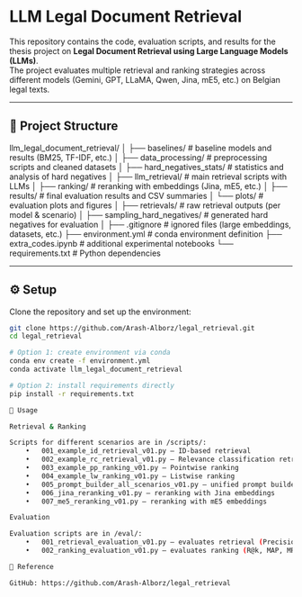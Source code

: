 # LLM Legal Document Retrieval

This repository contains the code, evaluation scripts, and results for the thesis project on **Legal Document Retrieval using Large Language Models (LLMs)**.  
The project evaluates multiple retrieval and ranking strategies across different models (Gemini, GPT, LLaMA, Qwen, Jina, mE5, etc.) on Belgian legal texts.

---

## 📂 Project Structure

llm_legal_document_retrieval/
│
├── baselines/                  # baseline models and results (BM25, TF-IDF, etc.)
│
├── data_processing/             # preprocessing scripts and cleaned datasets
│
├── hard_negatives_stats/        # statistics and analysis of hard negatives
│
├── llm_retrieval/               # main retrieval scripts with LLMs
│
├── ranking/                     # reranking with embeddings (Jina, mE5, etc.)
│
├── results/                     # final evaluation results and CSV summaries
│   └── plots/                   # evaluation plots and figures
│
├── retrievals/                  # raw retrieval outputs (per model & scenario)
│
├── sampling_hard_negatives/     # generated hard negatives for evaluation
│
├── .gitignore                   # ignored files (large embeddings, datasets, etc.)
├── environment.yml              # conda environment definition
├── extra_codes.ipynb            # additional experimental notebooks
└── requirements.txt             # Python dependencies

---

## ⚙️ Setup

Clone the repository and set up the environment:

```bash
git clone https://github.com/Arash-Alborz/legal_retrieval.git
cd legal_retrieval

# Option 1: create environment via conda
conda env create -f environment.yml
conda activate llm_legal_document_retrieval

# Option 2: install requirements directly
pip install -r requirements.txt

🚀 Usage

Retrieval & Ranking

Scripts for different scenarios are in /scripts/:
	•	001_example_id_retrieval_v01.py – ID-based retrieval
	•	002_example_rc_retrieval_v01.py – Relevance classification retrieval
	•	003_example_pp_ranking_v01.py – Pointwise ranking
	•	004_example_lw_ranking_v01.py – Listwise ranking
	•	005_prompt_builder_all_scenarios_v01.py – unified prompt builder
	•	006_jina_reranking_v01.py – reranking with Jina embeddings
	•	007_me5_reranking_v01.py – reranking with mE5 embeddings

Evaluation

Evaluation scripts are in /eval/:
	•	001_retrieval_evaluation_v01.py – evaluates retrieval (Precision, Recall, F1)
	•	002_ranking_evaluation_v01.py – evaluates ranking (R@k, MAP, MRR, nDCG)

🔗 Reference

GitHub: https://github.com/Arash-Alborz/legal_retrieval